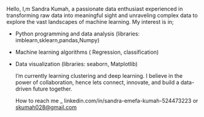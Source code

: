 Hello, I,m Sandra Kumah, a passionate data enthusiast experienced in transforming raw data into meaningful sight and
unraveling complex data to explore the vast landscapes of machine learning.
My interest is in;

- Python programming and data analysis (libraries: imblearn,sklearn,pandas,Numpy)
- Machine learning algorithms ( Regression, classification)
- Data visualization (libraries: seaborn, Matplotlib)
  
  I’m currently learning clustering and deep learning. I believe in the power of collaboration, hence lets connect, innovate, and build a data-driven future together. 
  
   How to reach me _ linkedin.com/in/sandra-emefa-kumah-524473223 or skumah028@gmail.com

<!---
sandraemefa/sandraemefa is a ✨ special ✨ repository because its `README.md` (this file) appears on your GitHub profile.
You can click the Preview link to take a look at your changes.
--->
